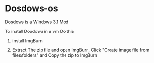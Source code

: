 # Dosdows-os
Dosdows is a Windows 3.1 Mod

To install Dosdows in a vm Do this

1. install ImgBurn

2. Extract The zip file and open ImgBurn, Click "Create image file from files/folders" and Copy the zip to ImgBurn
